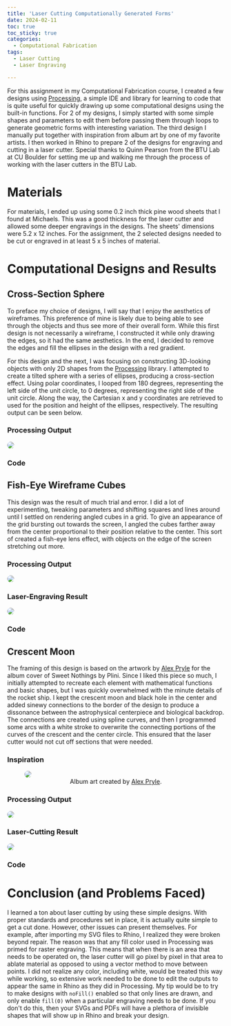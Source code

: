 ```yaml
---
title: 'Laser Cutting Computationally Generated Forms'
date: 2024-02-11
toc: true
toc_sticky: true
categories:
  - Computational Fabrication
tags:
  - Laser Cutting
  - Laser Engraving

---
```


<style>
.gist-data{
    max-height:500px;
    overflow-y: visible;
}
</style>


For this assignment in my Computational Fabrication course, I created a few designs using <a href="https://processing.org/">Processing</a>, a simple IDE and library for learning to code that is quite useful for quickly drawing up some computational designs using the built-in functions. For 2 of my designs, I simply started with some simple shapes and parameters to edit them before passing them through loops to generate geometric forms with interesting variation. The third design I manually put together with inspiration from album art by one of my favorite artists. I then worked in Rhino to prepare 2 of the designs for engraving and cutting in a laser cutter. Special thanks to Quinn Pearson from the BTU Lab at CU Boulder for setting me up and walking me through the process of working with the laser cutters in the BTU Lab.

# Materials

For materials, I ended up using some 0.2 inch thick pine wood sheets that I found at Michaels. This was a good thickness for the laser cutter and allowed some deeper engravings in the designs. The sheets' dimensions were 5.2 x 12 inches. For the assignment, the 2 selected designs needed to be cut or engraved in at least 5 x 5 inches of material.

# Computational Designs and Results
## Cross-Section Sphere

To preface my choice of designs, I will say that I enjoy the aesthetics of wireframes. This preference of mine is likely due to being able to see through the objects and thus see more of their overall form. While this first design is not necessarily a wireframe, I constructed it while only drawing the edges, so it had the same aesthetics. In the end, I decided to remove the edges and fill the ellipses in the design with a red gradient.

For this design and the next, I was focusing on constructing 3D-looking objects with only 2D shapes from the <a href="https://processing.org/">Processing</a> library. I attempted to create a tilted sphere with a series of ellipses, producing a cross-section effect. Using polar coordinates, I looped from 180 degrees, representing the left side of the unit circle, to 0 degrees, representing the right side of the unit circle. Along the way, the Cartesian x and y coordinates are retrieved to used for the position and height of the ellipses, respectively. The resulting output can be seen below.

### Processing Output
<img src="/assets/images/laser-cutting-computationally-generated-forms/sphere.svg" style="background-color:white; border-radius:50px;">

### Code
<script src="https://gist.github.com/noajam/219db508a67b48b794c3f0b8f71b523a.js"></script>

## Fish-Eye Wireframe Cubes
This design was the result of much trial and error. I did a lot of experimenting, tweaking parameters and shifting squares and lines around until I settled on rendering angled cubes in a grid. To give an appearance of the grid bursting out towards the screen, I angled the cubes farther away from the center proportional to their position relative to the center. This sort of created a fish-eye lens effect, with objects on the edge of the screen stretching out more.

### Processing Output
<img src="/assets/images/laser-cutting-computationally-generated-forms/cubes.svg" style="background-color:white; border-radius:50px;">

### Laser-Engraving Result
<img src="/assets/images/laser-cutting-computationally-generated-forms/Skyscrapers.jpg" style="border-radius:50px;">

### Code
<script src="https://gist.github.com/noajam/74e246dfa67426edd63ffec434ad8603.js"></script>

## Crescent Moon
The framing of this design is based on the artwork by <a href="https://www.facebook.com/DeadCrownDesign">Alex Pryle</a> for the album cover of Sweet Nothings by Plini. Since I liked this piece so much, I initially attempted to recreate each element with mathematical functions and basic shapes, but I was quickly overwhelmed with the minute details of the rocket ship. I kept the crescent moon and black hole in the center and added sinewy connections to the border of the design to produce a dissonance between the astrophysical centerpiece and biological backdrop. The connections are created using spline curves, and then I programmed some arcs with a white stroke to overwrite the connecting portions of the curves of the crescent and the center circle. This ensured that the laser cutter would not cut off sections that were needed.

### Inspiration
<figure class="align-center">
  <img src="/assets/images/laser-cutting-computationally-generated-forms/PliniSweetNothingsAlbumArt.jpg" style="border-radius:10px;">
  <figcaption style="text-align: center;">Album art created by <a href="https://www.facebook.com/DeadCrownDesign">Alex Pryle</a>.</figcaption>
</figure>

### Processing Output
<img src="/assets/images/laser-cutting-computationally-generated-forms/sweet.png" style="background-color:white; border-radius:50px;">

### Laser-Cutting Result
<img src="/assets/images/laser-cutting-computationally-generated-forms/CrescentCut.jpg" style="border-radius:50px;">

### Code
<script src="https://gist.github.com/noajam/a0fd344ec833ceca13c31e224e8f306c.js"></script>

# Conclusion (and Problems Faced)
I learned a ton about laser cutting by using these simple designs. With proper standards and procedures set in place, it is actually quite simple to get a cut done. However, other issues can present themselves. For example, after importing my SVG files to Rhino, I realized they were broken beyond repair. The reason was that any fill color used in Processing was primed for raster engraving. This means that when there is an area that needs to be operated on, the laser cutter will go pixel by pixel in that area to ablate material as opposed to using a vector method to move between points. I did not realize any color, including white, would be treated this way while working, so extensive work needed to be done to edit the outputs to appear the same in Rhino as they did in Processing. My tip would be to try to make designs with `noFill()` enabled so that only lines are drawn, and only enable `fill(0)` when a particular engraving needs to be done. If you don't do this, then your SVGs and PDFs will have a plethora of invisible shapes that will show up in Rhino and break your design.